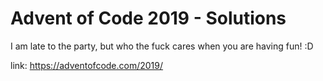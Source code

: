 # Advent of Code 2019 - Solutions

I am late to the party, but who the fuck cares when you are having fun! :D

link: https://adventofcode.com/2019/
